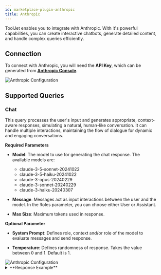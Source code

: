 ```yaml
---
id: marketplace-plugin-anthropic
title: Anthropic
---
```


ToolJet enables you to integrate with Anthropic. With it's powerful capabilities, you can create interactive chatbots, generate detailed content, and handle complex queries efficiently.

## Connection

To connect with Anthropic, you will need the **API Key**, which can be generated from **[Anthropic Console](https://console.anthropic.com/)**.

<img className="screenshot-full" src="/img/marketplace/plugins/anthropic/config.png" alt="Anthropic Configuration" />

## Supported Queries

### Chat

This query processes the user's input and generates appropriate, context-aware responses, simulating a natural, human-like conversation. It can handle multiple interactions, maintaining the flow of dialogue for dynamic and engaging conversations.

**Required Parameters**

- **Model**: The model to use for generating the chat response. The available models are:
    - claude-3-5-sonnet-20241022
    - claude-3-5-haiku-20241022
    - claude-3-opus-20240229
    - claude-3-sonnet-20240229
    - claude-3-haiku-20240307

- **Message**: Messages act as input interactions between the user and the model. In the Roles parameter, you can choose either User or Assistant.

- **Max Size**: Maximum tokens used in response.

**Optional Parameter**

- **System Prompt**: Defines role, context and/or role of the model to evaluate messages and send response.

- **Temperature**: Defines randomness of response. Takes the value between 0 and 1. Default is 1.

<img className="screenshot-full" src="/img/marketplace/plugins/anthropic/query.png" alt="Anthropic Configuration" />

<details>
<summary>**Response Example**</summary>

```json
[
  {
    "type": "text",
    "text": "AI has numerous significant benefits in healthcare. Here are some key advantages:nn1. Diagnosis and Disease Detectionn- Faster and more accurate diagnosis through image analysis (X-rays, MRIs, CT scans)n- Early detection of diseases like cancern- Pattern recognition in patient symptoms and medical historynn2. Treatment Planningn- Personalized treatment recommendationsn- Drug interaction predictionsn- Treatment outcome forecastingn- Precision medicine based on patient datann3. Administrative Tasksn- Automated appointment schedulingn- Medical record managementn- Billing and insurance processingn- Reducing paperwork and administrative burdennn4. Patient Caren- Remote patient monitoringn- Virtual health assistantsn- Personalized care recommendationsn- Medication adherence trackingnn5. Research and Drug Developmentn- Accelerated drug discoveryn- Clinical trial matchingn- Analysis of medical research datan- Identification of new treatment approachesnn6. Preventive Caren- Risk prediction and assessmentn- Population health managementn- Lifestyle recommendationsn- Early intervention opportunitiesnn7. Cost Reductionn- Improved efficiencyn- Reduced medical errorsn- Better resource allocationn- Streamlined operationsnn8. Accessibilityn- 24/7 availability of basic healthcare informationn- Improved access to healthcare in remote areasn- Reduced wait timesn- Better distribution of medical expertisennThese benefits continue to expand as AI technology advances and becomes more integrated into healthcare systems."
  }
]
```

</details>

